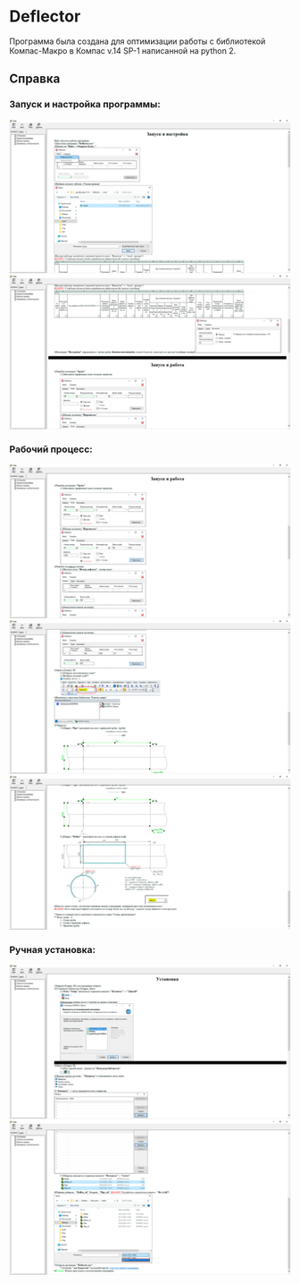 # Deflector
Программа была создана для оптимизации работы с библиотекой Компас-Макро в Компас v.14 SP-1 написанной на python 2.<br>

<h2>Справка</h2>
<h3>Запуск и настройка программы:</h3>

![alt text](https://github.com/AxidancE/Deflector/blob/main/Screenshots/1.png)
![alt text](https://github.com/AxidancE/Deflector/blob/main/Screenshots/2.png)

<h3>Рабочий процесс:</h3>

![alt text](https://github.com/AxidancE/Deflector/blob/main/Screenshots/3.png)
![alt text](https://github.com/AxidancE/Deflector/blob/main/Screenshots/4.png)
![alt text](https://github.com/AxidancE/Deflector/blob/main/Screenshots/5.png)

<h3>Ручная установка:</h3>

![alt text](https://github.com/AxidancE/Deflector/blob/main/Screenshots/6.png)
![alt text](https://github.com/AxidancE/Deflector/blob/main/Screenshots/7.png)

